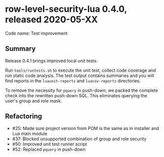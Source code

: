 # row-level-security-lua 0.4.0, released 2020-05-XX

Code name: Test improvement

## Summary

Release 0.4.1 brings improved local unit tests.

Run `tools/runtests.sh` to execute the unit test, collect code coverage and run static code analysis. The test output contains summaries and you will find reports in the `luaunit-reports` and `luacov-reports` directories.

To remove the necessity for `pquery` in push-down, we packed the complete check into the rewritten push-down SQL. This eliminates querying the user's group and role mask.

## Refactoring

* #25: Made sure project version from POM is the same as in installer and Lua main module
* #37: Blocked unsupported combination of group and role security
* #50: Improved unit test runner script
* #52: Replaced `pquery` in push-down
